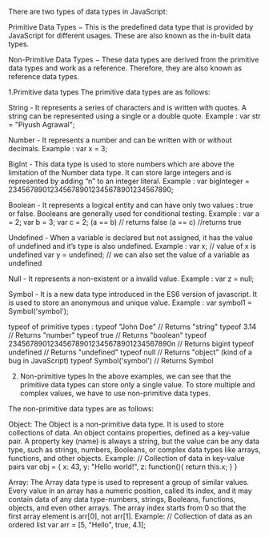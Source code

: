 There are two types of data types in JavaScript:

Primitive Data Types − This is the predefined data type that is provided by JavaScript for different usages. These are also known as the in-built data types.

Non-Primitive Data Types − These data types are derived from the primitive data types and work as a reference. Therefore, they are also known as reference data types.

1.Primitive data types
The primitive data types are as follows:

String - It represents a series of characters and is written with quotes. A string can be represented using a single or a double quote.
Example :
var str = "Piyush Agrawal";

Number - It represents a number and can be written with or without decimals.
Example :
var x = 3; 

BigInt - This data type is used to store numbers which are above the limitation of the Number data type. It can store large integers and is represented by adding “n” to an integer literal.
Example :
var bigInteger =  234567890123456789012345678901234567890;

Boolean - It represents a logical entity and can have only two values : true or false. Booleans are generally used for conditional testing.
Example :
var a = 2;
var b =  3;
var c =  2;
(a == b) // returns false
(a == c) //returns true

Undefined - When a variable is declared but not assigned, it has the value of undefined and it’s type is also undefined.
Example :
var x; // value of x is undefined
var y = undefined; // we can also set the value of a variable as undefined  

Null - It represents a non-existent or a invalid value.
Example :
var z = null;

Symbol - It is a new data type introduced in the ES6 version of javascript. It is used to store an anonymous and unique value.
Example :
var symbol1 = Symbol('symbol');

typeof of primitive types :
typeof "John Doe" // Returns "string"
typeof 3.14 // Returns "number"
typeof true // Returns "boolean"
typeof 234567890123456789012345678901234567890n // Returns bigint
typeof undefined // Returns "undefined"
typeof null // Returns "object" (kind of a bug in JavaScript)
typeof Symbol('symbol') // Returns Symbol


2. Non-primitive types
In the above examples, we can see that the primitive data types can store only a single value. To store multiple and complex values, we have to use non-primitive data types.

The non-primitive data types are as follows:

Object: The Object is a non-primitive data type. It is used to store collections of data. An object contains properties, defined as a key-value pair. A property key (name) is always a string, but the value can be any data type, such as strings, numbers, Booleans, or complex data types like arrays, functions, and other objects.
Example:
// Collection of data in key-value pairs
var obj = {
   x:  43,
   y:  "Hello world!",
   z: function(){
      return this.x;
   }
}

Array: The Array data type is used to represent a group of similar values. Every value in an array has a numeric position, called its index, and it may contain data of any data type-numbers, strings, Booleans, functions, objects, and even other arrays. The array index starts from 0 so that the first array element is arr[0], not arr[1].
Example:
// Collection of data as an ordered list
var arr = [5, "Hello", true, 4.1];
